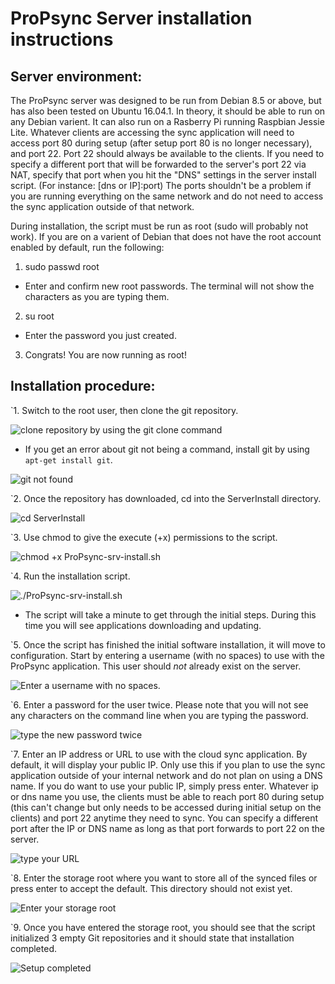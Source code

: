 # ProPsync Server installation instructions


## Server environment:
The ProPsync server was designed to be run from Debian 8.5 or above, but has also been tested on Ubuntu 16.04.1.  In theory, it should be able to run on any Debian varient.  It can also run on a Rasberry Pi running Raspbian Jessie Lite.
Whatever clients are accessing the sync application will need to access port 80 during setup (after setup port 80 is no longer necessary), and port 22.  Port 22 should always be available to the clients.  If you need to specify a different port that will be forwarded to the server's port 22 via NAT, specify that port when you hit the "DNS" settings in the server install script.  (For instance: [dns or IP]:port)
The ports shouldn't be a problem if you are running everything on the same network and do not need to access the sync application outside of that network.

During installation, the script must be run as root (sudo will probably not work).  If you are on a varient of Debian that does not have the root account enabled by default, run the following:
1. sudo passwd root
  - Enter and confirm new root passwords.  The terminal will not show the characters as you are typing them.
2. su root
  - Enter the password you just created.
3. Congrats!  You are now running as root!


## Installation procedure:

`1.  Switch to the root user, then clone the git repository.

![clone repository by using the git clone command](https://downloads.semrauconsulting.com/propsync/readme-images/srvinstall/1-clone_repo.png "git clone example")
  - If you get an error about git not being a command, install git by using `apt-get install git`.
  
  ![](https://downloads.semrauconsulting.com/propsync/readme-images/srvinstall/1.5-install_git.png "git not found")

`2.  Once the repository has downloaded, cd into the ServerInstall directory.

![cd ServerInstall](https://downloads.semrauconsulting.com/propsync/readme-images/srvinstall/2-cd_to_ServerInstall.png "cd example")

`3.  Use chmod to give the execute (+x) permissions to the script.

![chmod +x ProPsync-srv-install.sh](https://downloads.semrauconsulting.com/propsync/readme-images/srvinstall/3-allow_execute.png "Use chmod to grant execute permissions")

`4.  Run the installation script.

![./ProPsync-srv-install.sh](https://downloads.semrauconsulting.com/propsync/readme-images/srvinstall/4-run_script.png "Run the script using ./")

  - The script will take a minute to get through the initial steps.  During this time you will see applications downloading and updating.
  
`5.  Once the script has finished the initial software installation, it will move to configuration.  Start by entering a username (with no spaces) to use with the ProPsync application.  This user should *not* already exist on the server.

![Enter a username with no spaces.](https://downloads.semrauconsulting.com/propsync/readme-images/srvinstall/5-Enter_user.png "Example of username")

`6.  Enter a password for the user twice.  Please note that you will not see any characters on the command line when you are typing the password.

![type the new password twice](https://downloads.semrauconsulting.com/propsync/readme-images/srvinstall/6-confirm_passwords.png "Example of password prompt")

`7.  Enter an IP address or URL to use with the cloud sync application.  By default, it will display your public IP.  Only use this if you plan to use the sync application outside of your internal network and do not plan on using a DNS name.  If you do want to use your public IP, simply press enter.  Whatever ip or dns name you use, the clients must be able to reach port 80 during setup (this can't change but only needs to be accessed during initial setup on the clients) and port 22 anytime they need to sync.  You can specify a different port after the IP or DNS name as long as that port forwards to port 22 on the server.

![type your URL](https://downloads.semrauconsulting.com/propsync/readme-images/srvinstall/7-enter_url.png "Example of url prompt")

`8.  Enter the storage root where you want to store all of the synced files or press enter to accept the default.  This directory should not exist yet.

![Enter your storage root](https://downloads.semrauconsulting.com/propsync/readme-images/srvinstall/8-select_directory.png "Example of storage prompt")

`9.  Once you have entered the storage root, you should see that the script initialized 3 empty Git repositories and it should state that installation completed.

![Setup completed](https://downloads.semrauconsulting.com/propsync/readme-images/srvinstall/9-confirmation_of_completion.png "Example of completion confirmation")